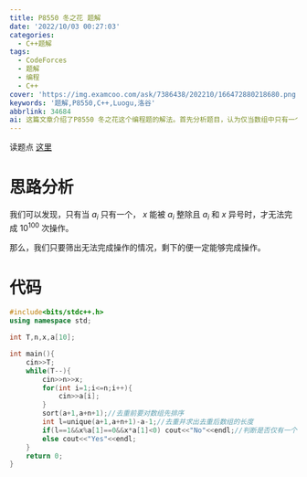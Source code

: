 ```yaml
---
title: P8550 冬之花 题解
date: '2022/10/03 00:27:03'
categories:
  - C++题解
tags:
  - CodeForces
  - 题解
  - 编程
  - C++
cover: 'https://img.examcoo.com/ask/7386438/202210/166472880218680.png'
keywords: '题解,P8550,C++,Luogu,洛谷'
abbrlink: 34684
ai: 这篇文章介绍了P8550 冬之花这个编程题的解法。首先分析题目，认为仅当数组中只有一个元素，且这个元素能整除给定的x值，并且它们异号时，才无法完成指定的操作次数。接着，文章通过C++语言提供了一个解题代码，该代码首先读入测试案例数量和相应的输入数据，对数组进行排序和去重操作，最后根据之前的分析判断是否能完成操作，并输出相应结果。
---
```


读题点 [这里](https://www.luogu.com.cn/problem/P8550)

# 思路分析

我们可以发现，只有当 $a_{i}$ 只有一个， $x$ 能被 $a_{i}$ 整除且 $a_{i}$ 和 $x$ 异号时，才无法完成 $10^{100}$ 次操作。

那么，我们只要筛出无法完成操作的情况，剩下的便一定能够完成操作。

# 代码

```C++
#include<bits/stdc++.h>
using namespace std;

int T,n,x,a[10];

int main(){
	cin>>T;
	while(T--){
		cin>>n>>x;
		for(int i=1;i<=n;i++){
			cin>>a[i];
		}
		sort(a+1,a+n+1);//去重前要对数组先排序
		int l=unique(a+1,a+n+1)-a-1;//去重并求出去重后数组的长度
		if(l==1&&x%a[1]==0&&x*a[1]<0) cout<<"No"<<endl;//判断是否仅有一个ai，x能被ai整除且x和ai异号
		else cout<<"Yes"<<endl;
	}
	return 0;
} 
```
